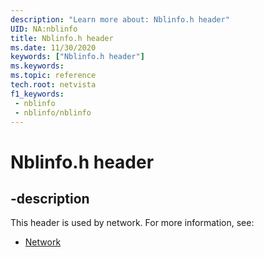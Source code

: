 ```yaml
---
description: "Learn more about: Nblinfo.h header"
UID: NA:nblinfo
title: Nblinfo.h header
ms.date: 11/30/2020
keywords: ["Nblinfo.h header"]
ms.keywords: 
ms.topic: reference
tech.root: netvista
f1_keywords:
 - nblinfo
 - nblinfo/nblinfo
---
```


# Nblinfo.h header


## -description

This header is used by network. For more information, see:

- [Network](../_netvista/index.md)

